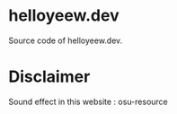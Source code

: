 # helloyeew.dev
 Source code of helloyeew.dev.
 
# Disclaimer
Sound effect in this website : osu-resource
